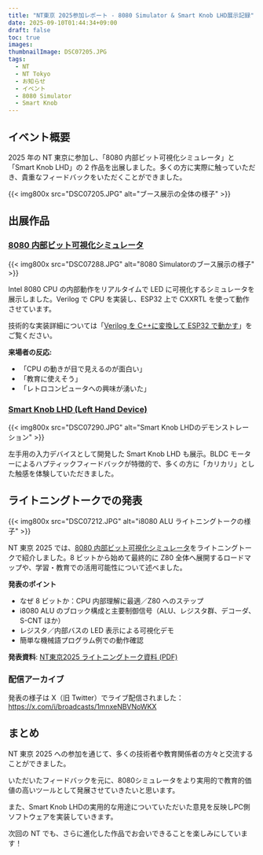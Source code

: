 ```yaml
---
title: "NT東京 2025参加レポート - 8080 Simulator & Smart Knob LHD展示記録"
date: 2025-09-10T01:44:34+09:00
draft: false
toc: true
images:
thumbnailImage: DSC07205.JPG
tags:
  - NT
  - NT Tokyo
  - お知らせ
  - イベント
  - 8080 Simulator
  - Smart Knob
---
```


## イベント概要

2025 年の NT 東京に参加し、「8080 内部ビット可視化シミュレータ」と「Smart Knob LHD」の 2 作品を出展しました。多くの方に実際に触っていただき、貴重なフィードバックをいただくことができました。

{{< img800x src="DSC07205.JPG" alt="ブース展示の全体の様子" >}}

## 出展作品

### [8080 内部ビット可視化シミュレータ](/works/8080_visualizer/)

{{< img800x src="DSC07288.JPG" alt="8080 Simulatorのブース展示の様子" >}}

Intel 8080 CPU の内部動作をリアルタイムで LED に可視化するシミュレータを展示しました。Verilog で CPU を実装し、ESP32 上で CXXRTL を使って動作させています。

技術的な実装詳細については「[Verilog を C++に変換して ESP32 で動かす](/posts/verilog_on_esp32/)」をご覧ください。

**来場者の反応:**

- 「CPU の動きが目で見えるのが面白い」
- 「教育に使えそう」
- 「レトロコンピュータへの興味が湧いた」

### [Smart Knob LHD (Left Hand Device)](/works/left_hand_smart_knob/)

{{< img800x src="DSC07290.JPG" alt="Smart Knob LHDのデモンストレーション" >}}

左手用の入力デバイスとして開発した Smart Knob LHD も展示。BLDC モーターによるハプティックフィードバックが特徴的で、多くの方に「カリカリ」とした触感を体験していただきました。

## ライトニングトークでの発表

{{< img800x src="DSC07212.JPG" alt="i8080 ALU ライトニングトークの様子" >}}

NT 東京 2025 では、[8080 内部ビット可視化シミュレータ](/works/8080_visualizer/)をライトニングトークで紹介しました。8 ビットから始めて最終的に Z80 全体へ展開するロードマップや、学習・教育での活用可能性について述べました。

**発表のポイント**

- なぜ 8 ビットか：CPU 内部理解に最適／Z80 へのステップ
- i8080 ALU のブロック構成と主要制御信号（ALU、レジスタ群、デコーダ、S-CNT ほか）
- レジスタ／内部バスの LED 表示による可視化デモ
- 簡単な機械語プログラム例での動作確認

**発表資料**: [NT東京2025 ライトニングトーク資料 (PDF)](/resources/NT_Tokyo_2025_LT.pdf)

### 配信アーカイブ

発表の様子は X（旧 Twitter）でライブ配信されました：
https://x.com/i/broadcasts/1mnxeNBVNoWKX

## まとめ

NT 東京 2025 への参加を通じて、多くの技術者や教育関係者の方々と交流することができました。

いただいたフィードバックを元に、8080シミュレータをより実用的で教育的価値の高いツールとして発展させていきたいと思います。

また、Smart Knob LHDの実用的な用途についていただいた意見を反映しPC側ソフトウェアを実装していきます。

次回の NT でも、さらに進化した作品でお会いできることを楽しみにしています！

